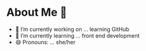 # About Me 👋






- 🔭 I’m currently working on ... learning GitHub
- 🌱 I’m currently learning ... front end development
- 😄 Pronouns: ... she/her



